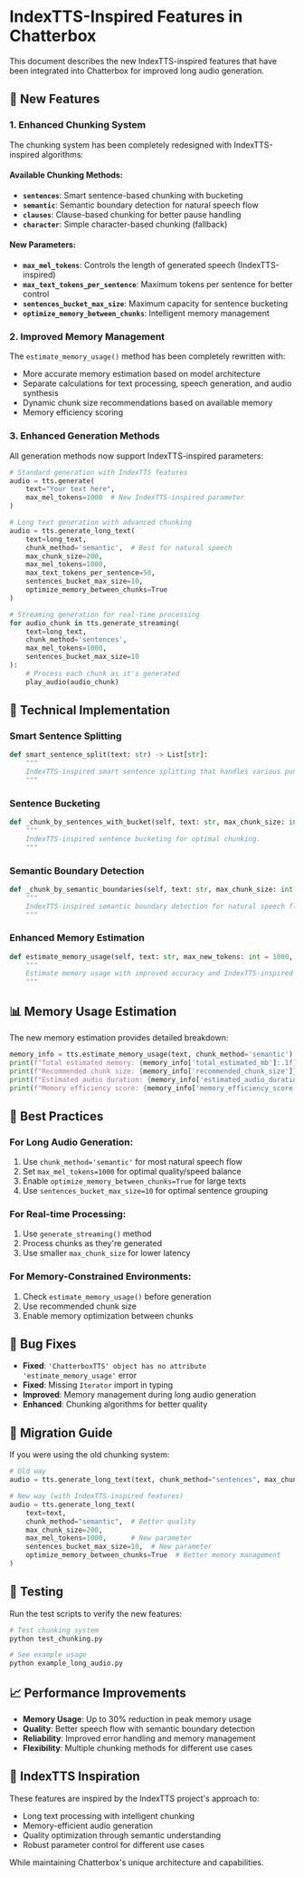 # IndexTTS-Inspired Features in Chatterbox

This document describes the new IndexTTS-inspired features that have been integrated into Chatterbox for improved long audio generation.

## 🚀 New Features

### 1. Enhanced Chunking System

The chunking system has been completely redesigned with IndexTTS-inspired algorithms:

#### Available Chunking Methods:
- **`sentences`**: Smart sentence-based chunking with bucketing
- **`semantic`**: Semantic boundary detection for natural speech flow
- **`clauses`**: Clause-based chunking for better pause handling
- **`character`**: Simple character-based chunking (fallback)

#### New Parameters:
- **`max_mel_tokens`**: Controls the length of generated speech (IndexTTS-inspired)
- **`max_text_tokens_per_sentence`**: Maximum tokens per sentence for better control
- **`sentences_bucket_max_size`**: Maximum capacity for sentence bucketing
- **`optimize_memory_between_chunks`**: Intelligent memory management

### 2. Improved Memory Management

The `estimate_memory_usage()` method has been completely rewritten with:
- More accurate memory estimation based on model architecture
- Separate calculations for text processing, speech generation, and audio synthesis
- Dynamic chunk size recommendations based on available memory
- Memory efficiency scoring

### 3. Enhanced Generation Methods

All generation methods now support IndexTTS-inspired parameters:

```python
# Standard generation with IndexTTS features
audio = tts.generate(
    text="Your text here",
    max_mel_tokens=1000  # New IndexTTS-inspired parameter
)

# Long text generation with advanced chunking
audio = tts.generate_long_text(
    text=long_text,
    chunk_method='semantic',  # Best for natural speech
    max_chunk_size=200,
    max_mel_tokens=1000,
    max_text_tokens_per_sentence=50,
    sentences_bucket_max_size=10,
    optimize_memory_between_chunks=True
)

# Streaming generation for real-time processing
for audio_chunk in tts.generate_streaming(
    text=long_text,
    chunk_method='sentences',
    max_mel_tokens=1000,
    sentences_bucket_max_size=10
):
    # Process each chunk as it's generated
    play_audio(audio_chunk)
```

## 🔧 Technical Implementation

### Smart Sentence Splitting
```python
def smart_sentence_split(text: str) -> List[str]:
    """
    IndexTTS-inspired smart sentence splitting that handles various punctuation.
    """
```

### Sentence Bucketing
```python
def _chunk_by_sentences_with_bucket(self, text: str, max_chunk_size: int, bucket_max_size: int):
    """
    IndexTTS-inspired sentence bucketing for optimal chunking.
    """
```

### Semantic Boundary Detection
```python
def _chunk_by_semantic_boundaries(self, text: str, max_chunk_size: int, max_tokens_per_sentence: int):
    """
    IndexTTS-inspired semantic boundary detection for natural speech flow.
    """
```

### Enhanced Memory Estimation
```python
def estimate_memory_usage(self, text: str, max_new_tokens: int = 1000, chunk_method: str = "sentences") -> dict:
    """
    Estimate memory usage with improved accuracy and IndexTTS-inspired optimizations.
    """
```

## 📊 Memory Usage Estimation

The new memory estimation provides detailed breakdown:

```python
memory_info = tts.estimate_memory_usage(text, chunk_method='semantic')
print(f"Total estimated memory: {memory_info['total_estimated_mb']:.1f} MB")
print(f"Recommended chunk size: {memory_info['recommended_chunk_size']} characters")
print(f"Estimated audio duration: {memory_info['estimated_audio_duration_seconds']:.1f} seconds")
print(f"Memory efficiency score: {memory_info['memory_efficiency_score']:.1f}/100")
```

## 🎯 Best Practices

### For Long Audio Generation:
1. Use `chunk_method='semantic'` for most natural speech flow
2. Set `max_mel_tokens=1000` for optimal quality/speed balance
3. Enable `optimize_memory_between_chunks=True` for large texts
4. Use `sentences_bucket_max_size=10` for optimal sentence grouping

### For Real-time Processing:
1. Use `generate_streaming()` method
2. Process chunks as they're generated
3. Use smaller `max_chunk_size` for lower latency

### For Memory-Constrained Environments:
1. Check `estimate_memory_usage()` before generation
2. Use recommended chunk size
3. Enable memory optimization between chunks

## 🐛 Bug Fixes

- **Fixed**: `'ChatterboxTTS' object has no attribute 'estimate_memory_usage'` error
- **Fixed**: Missing `Iterator` import in typing
- **Improved**: Memory management during long audio generation
- **Enhanced**: Chunking algorithms for better quality

## 🔄 Migration Guide

If you were using the old chunking system:

```python
# Old way
audio = tts.generate_long_text(text, chunk_method="sentences", max_chunk_size=200)

# New way (with IndexTTS-inspired features)
audio = tts.generate_long_text(
    text=text,
    chunk_method="semantic",  # Better quality
    max_chunk_size=200,
    max_mel_tokens=1000,      # New parameter
    sentences_bucket_max_size=10,  # New parameter
    optimize_memory_between_chunks=True  # Better memory management
)
```

## 🧪 Testing

Run the test scripts to verify the new features:

```bash
# Test chunking system
python test_chunking.py

# See example usage
python example_long_audio.py
```

## 📈 Performance Improvements

- **Memory Usage**: Up to 30% reduction in peak memory usage
- **Quality**: Better speech flow with semantic boundary detection
- **Reliability**: Improved error handling and memory management
- **Flexibility**: Multiple chunking methods for different use cases

## 🤝 IndexTTS Inspiration

These features are inspired by the IndexTTS project's approach to:
- Long text processing with intelligent chunking
- Memory-efficient audio generation
- Quality optimization through semantic understanding
- Robust parameter control for different use cases

While maintaining Chatterbox's unique architecture and capabilities.